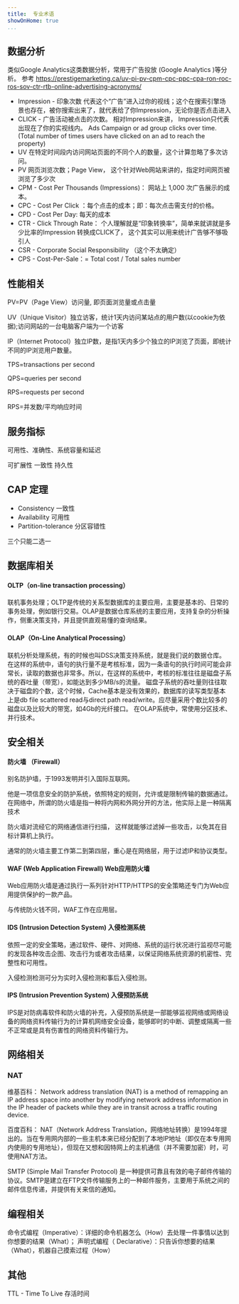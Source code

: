 ```yaml
---
title:  专业术语
showOnHome: true
...
```



## 数据分析
类似Google Analytics这类数据分析，常用于广告投放 (Google Analytics )等分析。 参考 https://prestigemarketing.ca/uv-pi-pv-cpm-cpc-ppc-cpa-ron-roc-ros-sov-ctr-rtb-online-advertising-acronyms/

* Impression  - 印象次数  代表这个“广告”进入过你的视线；这个在搜索引擎场景也存在，被你搜索出来了，就代表给了你Impression，无论你是否点击进入
* CLICK - 广告活动被点击的次数。 相对Impression来讲， Impression只代表出现在了你的实视线内。 Ads Campaign or ad group clicks over time. (Total number of times users have clicked on an ad to reach the property)
* UV 	在特定时间段内访问网站页面的不同个人的数量，这个计算忽略了多次访问。
* PV  网页浏览次数；Page View， 这个针对Web网站来讲的，指定时间网页被浏览了多少次
* CPM - Cost Per Thousands (Impressions)： 网站上 1,000 次广告展示的成本。
* CPC - Cost Per Click ：每个点击的成本；即：每次点击需支付的价格。
* CPD - Cost Per Day:  每天的成本
* CTR - Click Through Rate： 个人理解就是“印象转换率”，简单来就讲就是多少比率的Impression 转换成CLICK了， 这个其实可以用来统计广告够不够吸引人
* CSR - Corporate Social Responsibility （这个不太确定）
* CPS - Cost-Per-Sale：=  Total cost / Total sales number


## 性能相关
PV=PV（Page View）访问量, 即页面浏览量或点击量

UV（Unique Visitor）独立访客，统计1天内访问某站点的用户数(以cookie为依据);访问网站的一台电脑客户端为一个访客

IP（Internet Protocol）独立IP数，是指1天内多少个独立的IP浏览了页面，即统计不同的IP浏览用户数量。

TPS=transactions per second

QPS=queries per second 

RPS=requests per second

RPS=并发数/平均响应时间
## 服务指标
可用性、准确性、系统容量和延迟

可扩展性 一致性 持久性

## CAP 定理
- Consistency  一致性
- Availability  可用性
- Partition-tolerance  分区容错性

三个只能二选一

## 数据库相关
#### OLTP（on-line transaction processing）
联机事务处理；OLTP是传统的关系型数据库的主要应用，主要是基本的、日常的事务处理，例如银行交易。OLAP是数据仓库系统的主要应用，支持复杂的分析操作，侧重决策支持，并且提供直观易懂的查询结果。 

#### OLAP（On-Line Analytical Processing）
联机分析处理系统，有的时候也叫DSS决策支持系统，就是我们说的数据仓库。在这样的系统中，语句的执行量不是考核标准，因为一条语句的执行时间可能会非常长，读取的数据也非常多。所以，在这样的系统中，考核的标准往往是磁盘子系统的吞吐量（带宽），如能达到多少MB/s的流量。
    磁盘子系统的吞吐量则往往取决于磁盘的个数，这个时候，Cache基本是没有效果的，数据库的读写类型基本上是db file scattered read与direct path read/write。应尽量采用个数比较多的磁盘以及比较大的带宽，如4Gb的光纤接口。
在OLAP系统中，常使用分区技术、并行技术。

## 安全相关
#### 防火墙 （Firewall）

别名防护墙，于1993发明并引入国际互联网。

他是一项信息安全的防护系统，依照特定的规则，允许或是限制传输的数据通过。在网络中，所谓的防火墙是指一种将内网和外网分开的方法，他实际上是一种隔离技术

防火墙对流经它的网络通信进行扫描， 这样就能够过滤掉一些攻击，以免其在目标计算机上执行。

通常的防火墙主要工作第二到第四层，重心是在网络层，用于过滤IP和协议类型。

#### WAF (Web Application Firewall) Web应用防火墙

Web应用防火墙是通过执行一系列针对HTTP/HTTPS的安全策略还专门为Web应用提供保护的一款产品。

与传统防火钱不同，WAF工作在应用层。

#### IDS (Intrusion Detection System) 入侵检测系统

依照一定的安全策略，通过软件、硬件、对网络、系统的运行状况进行监视尽可能的发现各种攻击企图、攻击行为或者攻击结果，以保证网络系统资源的机密性、完整性和可用性。

入侵检测检测可分为实时入侵检测和事后入侵检测。

#### IPS (Intrusion Prevention System) 入侵预防系统

IPS是对防病毒软件和防火墙的补充，入侵预防系统是一部能够监视网络或网络设备的网络资料传输行为的计算机网络安全设备，能够即时的中断、调整或隔离一些不正常或是具有伤害性的网络资料传输行为。

## 网络相关

### NAT 

维基百科：
Network address translation (NAT) is a method of remapping an IP address space into another by modifying network address information in the IP header of packets while they are in transit across a traffic routing device.

百度百科：
NAT（Network Address Translation，网络地址转换）是1994年提出的。当在专用网内部的一些主机本来已经分配到了本地IP地址（即仅在本专用网内使用的专用地址），但现在又想和因特网上的主机通信（并不需要加密）时，可使用NAT方法。

SMTP (Simple Mail Transfer Protocol) 是一种提供可靠且有效的电子邮件传输的协议。SMTP是建立在FTP文件传输服务上的一种邮件服务，主要用于系统之间的邮件信息传递，并提供有关来信的通知。
## 编程相关
命令式编程（Imperative）：详细的命令机器怎么（How）去处理一件事情以达到你想要的结果（What）；
声明式编程（ Declarative）：只告诉你想要的结果（What），机器自己摸索过程（How）

## 其他

TTL -  Time To Live  存活时间

